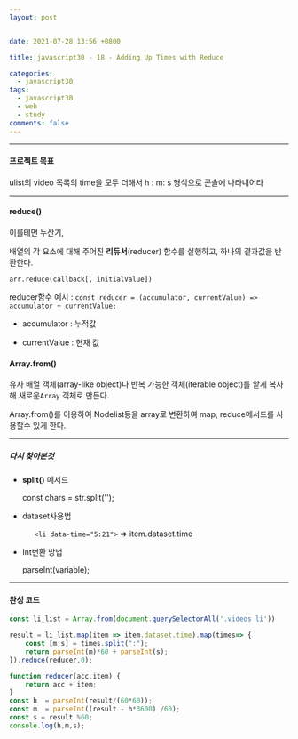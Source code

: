 ```yaml
---
layout: post


date: 2021-07-28 13:56 +0800

title: javascript30 - 18 - Adding Up Times with Reduce

categories: 
  - javascript30
tags: 
  - javascript30
  - web
  - study
comments: false
---
```

---


#### 프로젝트 목표

ulist의  video 목록의 time을 모두 더해서 h​ : m:  ​s 형식으로 콘솔에 나타내어라



---

#### reduce()

이를테면 누산기, 

배열의 각 요소에 대해 주어진 **리듀서**(reducer) 함수를 실행하고, 하나의 결과값을 반환한다. 

`arr.reduce(callback[, initialValue])`



reducer함수 예시 : `const reducer = (accumulator, currentValue) => accumulator + currentValue;`

- accumulator : 누적값

- currentValue : 현재 값



#### Array.from()

유사 배열 객체(array-like object)나 반복 가능한 객체(iterable object)를 얕게 복사해 새로운`Array` 객체로 만든다. 

Array.from()를 이용하여 Nodelist등을 array로 변환하여 map, reduce메서드를 사용할수 있게 한다. 



---



##### 다시 찾아본것

- **split()** 메서드 

  const chars = str.split('');

- dataset사용법

  `   <li data-time="5:21">` => item.dataset.time

- Int변환 방법

  parseInt(variable);



---

#### 완성 코드

```js
const li_list = Array.from(document.querySelectorAll('.videos li'))

result = li_list.map(item => item.dataset.time).map(times=> {
	const [m,s] = times.split(":");
	return parseInt(m)*60 + parseInt(s);
}).reduce(reducer,0);

function reducer(acc,item) {
	return acc + item;
}
const h  = parseInt(result/(60*60));
const m  = parseInt((result - h*3600) /60);
const s = result %60;
console.log(h,m,s);
```







